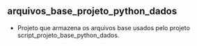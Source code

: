 ## arquivos_base_projeto_python_dados

- Projeto que armazena os arquivos base usados pelo projeto script_projeto_base_python_dados.
